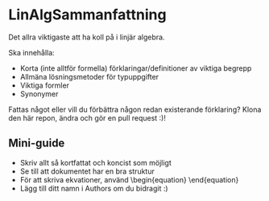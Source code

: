 # LinAlgSammanfattning
Det allra viktigaste att ha koll på i linjär algebra.

Ska innehålla:
* Korta (inte alltför formella) förklaringar/definitioner av viktiga begrepp
* Allmäna lösningsmetoder för typuppgifter
* Viktiga formler
* Synonymer

Fattas något eller vill du förbättra någon redan existerande förklaring? Klona den här repon, ändra och gör en pull request :)!

## Mini-guide
* Skriv allt så kortfattat och koncist som möjligt
* Se till att dokumentet har en bra struktur
* För att skriva ekvationer, använd \begin{equation} \end{equation}
* Lägg till ditt namn i Authors om du bidragit :)
